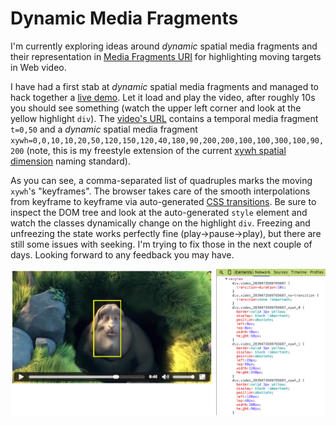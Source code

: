 # Dynamic Media Fragments

I'm currently exploring ideas around *dynamic* spatial media fragments and
their representation in [Media Fragments URI](http://www.w3.org/TR/media-frags/)
for highlighting moving targets in Web video.

I have had a first stab at *dynamic* spatial media fragments and managed to hack
together a [live demo](http://tomayac.github.io/dynamic-media-fragments/).
Let it load and play the video, after roughly 10s you should see
something (watch the upper left corner and look at the yellow
highlight ```div```). The [video's URL](http://tomayac.github.io/dynamic-media-fragments/videos/big_buck_bunny.mp4#t=0,50&xywh=0,0,10,10,20,50,120,150,120,40,180,90,200,200,100,100,300,100,90,200)
contains a temporal media fragment ```t=0,50``` and a *dynamic* spatial media
fragment ```xywh=0,0,10,10,20,50,120,150,120,40,180,90,200,200,100,100,300,100,90,200```
(note, this is my freestyle extension of the current [xywh spatial dimension](http://www.w3.org/TR/media-frags/#naming-space) naming standard).

As you can see, a comma-separated list of quadruples
marks the moving ```xywh```'s "keyframes". The browser takes care of the
smooth interpolations from keyframe to keyframe via auto-generated
[CSS transitions](https://developer.mozilla.org/en-US/docs/Web/Guide/CSS/Using_CSS_transitions).
Be sure to inspect
the DOM tree and look at the auto-generated ```style``` element and watch
the classes dynamically change on the highlight ```div```. Freezing and
unfreezing the state works perfectly fine (play→pause→play), but there
are still some issues with seeking. I'm trying to fix those in the
next couple of days. Looking forward to any feedback you may have.

![Screenshot showing the auto-generated CSS transitions](https://raw.githubusercontent.com/tomayac/dynamic-media-fragments/gh-pages/screenshot.png)
